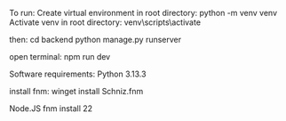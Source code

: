 To run:
Create virtual environment in root directory:
python -m venv venv
Activate venv in root directory:
venv\scripts\activate

then:
cd backend
python manage.py runserver

open terminal:
npm run dev


Software requirements:
Python 3.13.3

install fnm:
winget install Schniz.fnm

Node.JS
fnm install 22
